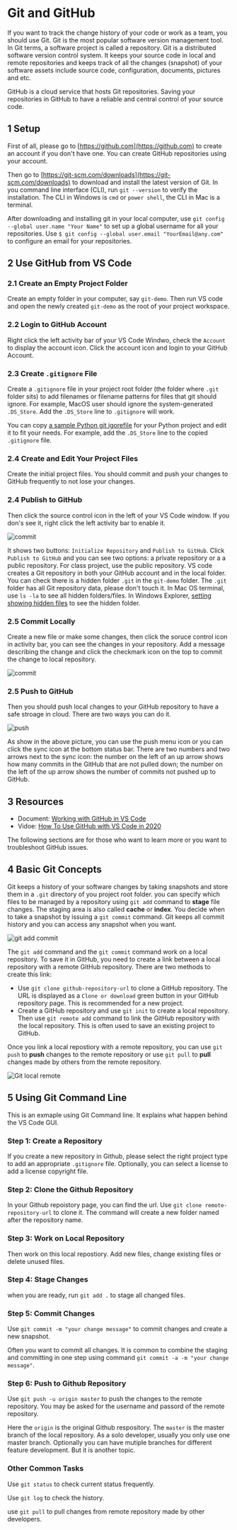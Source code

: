 # Git and GitHub

If you want to track the change history of your code or work as a team, you should use Git. Git is the most popular software version management tool. In Git terms, a software project is called a repository. Git is a distributed software version control system. It keeps your source code in local and remote repositories and keeps track of all the changes (snapshot) of your software assets include source code, configuration, documents, pictures and etc.

GitHub is a cloud service that hosts Git repositories. Saving your repositories in GitHub to have a reliable and central control of your source code.

## 1 Setup

First of all, please go to [https://github.com](https://github.com) to create an account if you don't have one. You can create GitHub repositories using your account.

Then go to [https://git-scm.com/downloads](https://git-scm.com/downloads) to download and install the latest version of Git. In you command line interface (CLI), run `git --version` to verify the installation. The CLI in Windows is `cmd` or `power shell`, the CLI in Mac is a terminal.

After downloading and installing git in your local computer, use `git config --global user.name "Your Name"` to set up a global username for all your repositories. Use `$ git config --global user.email "YourEmail@any.com"` to configure an email for your repositories.

## 2 Use GitHub from VS Code

### 2.1 Create an Empty Project Folder

Create an empty folder in your computer, say `git-demo`. Then run VS code and open the newly created `git-demo` as the root of your project workspace.

### 2.2 Login to GitHub Account

Right click the left activity bar of your VS Code Windwo, check the `Account` to display the account icon. Click the account icon and login to your GitHub Account.

### 2.3 Create `.gitignore` File

Create a `.gitignore` file in your project root folder (the folder where `.git` folder sits) to add filenames or filename patterns for files that git should ignore. For example, MacOS user should ignore the system-generated `.DS_Store`. Add the `.DS_Store` line to `.gitignore` will work.

You can copy [a sample Python git igorefile](https://github.com/github/gitignore/blob/master/Python.gitignore) for your Python project and edit it to fit your needs. For example, add the `.DS_Store` line to the copied `.gitignore` file.

### 2.4 Create and Edit Your Project Files

Create the initial project files. You should commit and push your changes to GitHub frequently to not lose your changes.

### 2.4 Publish to GitHub

Then click the source control icon in the left of your VS Code window. If you don's see it, right click the left activity bar to enable it.

![commit](images/github.png)

It shows two buttons: `Initialize Repository` and `Publish to GitHub`. Click `Publish to GitHub` and you can see two options: a private repository or a a public repository. For class project, use the public repository. VS code creates a Git repository in both your GitHub account and in the local folder. You can check there is a hidden folder `.git` in the `git-demo` folder. The `.git` folder has all Git repository data, please don't touch it. In Mac OS terminal, use `ls -la` to see all hidden folders/files. In Windows Explorer, [setting showing hidden files](https://support.microsoft.com/en-us/help/4028316/windows-view-hidden-files-and-folders-in-windows-10) to see the hidden folder.

### 2.5 Commit Locally

Create a new file or make some changes, then click the soruce control icon in activity bar, you can see the changes in your repository. Add a message describing the change and click the checkmark icon on the top to commit the change to local repository.

![commit](images/commit.png)

### 2.5 Push to GitHub

Then you should push local changes to your GitHub repository to have a safe stroage in cloud. There are two ways you can do it.

![push](images/push.png)

As show in the above picture, you can use the push menu icon or you can click the sync icon at the bottom status bar. There are two numbers and two arrows next to the sync icon: the number on the left of an up arrow shows how many commits in the GitHub that are not pulled down; the number on the left of the up arrow shows the number of commits not pushed up to GitHub.

## 3 Resources

- Document: [Working with GitHub in VS Code](https://code.visualstudio.com/docs/editor/github)
- Vidoe: [How To Use GitHub with VS Code in 2020](https://youtu.be/OmX0o2iBVek)

The following sections are for those who want to learn more or you want to troubleshoot GitHub issues.

## 4 Basic Git Concepts

Git keeps a history of your software changes by taking snapshots and store them in a `.git` directory of you project root folder. you can specify which files to be managed by a repository using `git add` command to **stage** file changes. The staging area is also called **cache** or **index**. You decide when to take a snapshot by issuing a `git commit` command. Git keeps all commit history and you can access any snapshot when you want.

![git add commit](images/git-add-commit.png)

The `git add` command and the `git commit` command work on a local repository. To save it in GitHub, you need to create a link between a local repository with a remote GitHub repository. There are two methods to create this link:

- Use `git clone github-repository-url` to clone a GitHub repository. The URL is displayed as a `Clone or download` green button in your GitHub repository page. This is recommended for a new project.
- Create a GitHub repository and use `git init` to create a local repository. Then use `git remote add` command to link the GitHub repository with the local repository. This is often used to save an existing project to GitHub.

Once you link a local repostiory with a remote repository, you can use `git push` to **push** changes to the remote repository or use `git pull` to **pull** changes made by others from the remote repository.

![Git local remote](./images/git-local-remote.png)

## 5 Using Git Command Line

This is an exmaple using Git Command line. It explains what happen behind the VS Code GUI.

### Step 1: Create a Repository

If you create a new repository in Github, please select the right project type to add an appropriate `.gitignore` file. Optionally, you can select a license to add a license copyright file.

### Step 2: Clone the Github Repository

In your Github repoistory page, you can find the url. Use `git clone remote-repository-url` to clone it. The command will create a new folder named after the repository name.

### Step 3: Work on Local Repository

Then work on this local repostiory. Add new files, change existing files or delete unused files.

### Step 4: Stage Changes

when you are ready, run `git add .` to stage all changed files.

### Step 5: Commit Changes

Use `git commit -m "your change message"` to commit changes and create a new snapshot.

Often you want to commit all changes. It is common to combine the staging and committing in one step using command `git commit -a -m "your change message"`.

### Step 6: Push to Github Repository

Use `git push -u origin master` to push the changes to the remote repository. You may be asked for the username and passord of the remote repository.

Here the `origin` is the original Github respository. The `master` is the master branch of the local repository. As a solo developer, usually you only use one master branch. Optionally you can have mutiple branches for different feature development. But it is another topic.

### Other Common Tasks

Use `git status` to check current status frequently.

Use `git log` to check the history.

use `git pull` to pull changes from remote repository made by other developers.
